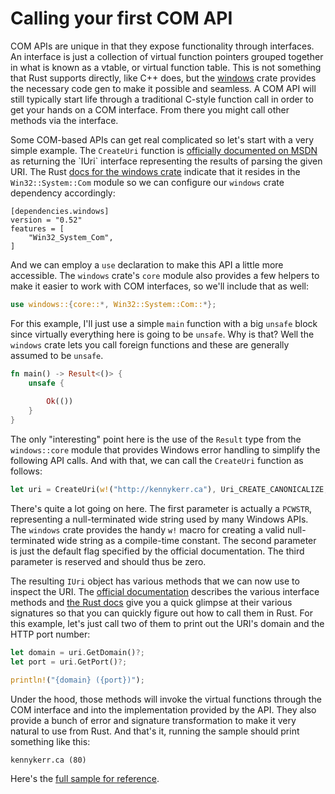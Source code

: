 # Calling your first COM API

COM APIs are unique in that they expose functionality through interfaces. An interface is just a collection of virtual function pointers grouped together in what is known as a vtable, or virtual function table. This is not something that Rust supports directly, like C++ does, but the [windows](https://crates.io/crates/windows) crate provides the necessary code gen to make it possible and seamless. A COM API will still typically start life through a traditional C-style function call in order to get your hands on a COM interface. From there you might call other methods via the interface. 

Some COM-based APIs can get real complicated so let's start with a very simple example. The `CreateUri` function is [officially documented on MSDN](https://learn.microsoft.com/en-us/previous-versions/windows/internet-explorer/ie-developer/platform-apis/ms775098(v=vs.85)) as returning the `IUri` interface representing the results of parsing the given URI. The Rust [docs for the windows crate](https://microsoft.github.io/windows-docs-rs/doc/windows/Win32/System/Com/fn.CreateUri.html) indicate that it resides in the `Win32::System::Com` module so we can configure our `windows` crate dependency accordingly:

```
[dependencies.windows]
version = "0.52"
features = [
    "Win32_System_Com",
]
```

And we can employ a `use` declaration to make this API a little more accessible. The `windows` crate's `core` module also provides a few helpers to make it easier to work with COM interfaces, so we'll include that as well:

```rust
use windows::{core::*, Win32::System::Com::*};
```

For this example, I'll just use a simple `main` function with a big `unsafe` block since virtually everything here is going to be `unsafe`. Why is that? Well the `windows` crate lets you call foreign functions and these are generally assumed to be `unsafe`. 

```rust
fn main() -> Result<()> {
    unsafe {
        
        Ok(())
    }
}
```

The only "interesting" point here is the use of the `Result` type from the `windows::core` module that provides Windows error handling to simplify the following API calls. And with that, we can call the `CreateUri` function as follows:

```rust
let uri = CreateUri(w!("http://kennykerr.ca"), Uri_CREATE_CANONICALIZE, 0)?;
```

There's quite a lot going on here. The first parameter is actually a `PCWSTR`, representing a null-terminated wide string used by many Windows APIs. The `windows` crate provides the handy `w!` macro for creating a valid null-terminated wide string as a compile-time constant. The second parameter is just the default flag specified by the official documentation. The third parameter is reserved and should thus be zero.

The resulting `IUri` object has various methods that we can now use to inspect the URI. The [official documentation](https://learn.microsoft.com/en-us/previous-versions/windows/internet-explorer/ie-developer/platform-apis/ms775038(v=vs.85)) describes the various interface methods and [the Rust docs](https://microsoft.github.io/windows-docs-rs/doc/windows/Win32/System/Com/struct.IUri.html) give you a quick glimpse at their various signatures so that you can quickly figure out how to call them in Rust. For this example, let's just call two of them to print out the URI's domain and the HTTP port number:

```rust
let domain = uri.GetDomain()?;
let port = uri.GetPort()?;

println!("{domain} ({port})");
```

Under the hood, those methods will invoke the virtual functions through the COM interface and into the implementation provided by the API. They also provide a bunch of error and signature transformation to make it very natural to use from Rust. And that's it, running the sample should print something like this:

```
kennykerr.ca (80)
```

Here's the [full sample for reference](https://github.com/microsoft/windows-rs/blob/master/crates/samples/windows/com_uri/src/main.rs).

